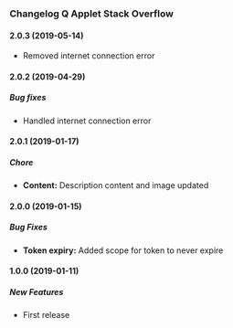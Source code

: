 ### Changelog Q Applet Stack Overflow

#### 2.0.3 (2019-05-14)

* Removed internet connection error

#### 2.0.2 (2019-04-29)

##### Bug fixes

* Handled internet connection error

#### 2.0.1 (2019-01-17)

##### Chore

* **Content:**  Description content and image updated

#### 2.0.0 (2019-01-15)

##### Bug Fixes

* **Token expiry:**  Added scope for token to never expire

#### 1.0.0 (2019-01-11)

##### New Features

*  First release
